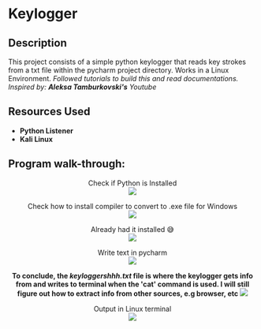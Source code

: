 <h1>Keylogger</h1>

<h2>Description</h2>
This project consists of a simple python keylogger that reads key strokes from a txt file within the pycharm project directory. Works in a Linux Environment.
<i>Followed tutorials to build this and read documentations. Inspired by: <b>Aleksa Tamburkovski's</b> Youtube</i>
<br />


<h2>Resources Used</h2>

- <b>Python Listener</b> 
- <b>Kali Linux</b>

<h2>Program walk-through:</h2>

<p align="center">
Check if Python is Installed <br/>
<img src="https://i.postimg.cc/pV4fSyyb/Screenshot-2023-02-02-005759.jpg"/>
<br />

<p align="center">
Check how to install compiler to convert to .exe file for Windows <br/>
<img src = "https://i.postimg.cc/gJ6yD680/Screenshot-2023-02-02-010524.jpg"/>
<br/>

<p align="center">
Already had it installed 😅 <br/>
<img src = "https://i.postimg.cc/L6ZX83R5/Screenshot-2023-02-02-010859.jpg"/>
<br/>

<p align="center">
Write text in pycharm <br/>
<img src = "https://i.postimg.cc/HsH1K4NM/Screenshot-2023-02-02-040325.jpg"/>
<br/>

<p align = "center">
<b> To conclude, the <i>keyloggershhh.txt</i> file is where the keylogger gets info from and writes to terminal when the 'cat' command is used. I will still figure out how to extract info from other sources, e.g browser, etc </b>
<img src = "https://i.postimg.cc/Bn0SgVDB/Screenshot-2023-02-02-094803.jpg"/>
<br/>
  
<p align="center">
Output in Linux terminal <br/>
<img src = "https://i.postimg.cc/Y2J78sgy/Screenshot-2023-02-02-095234.jpg"/>
<br/>

</p>

